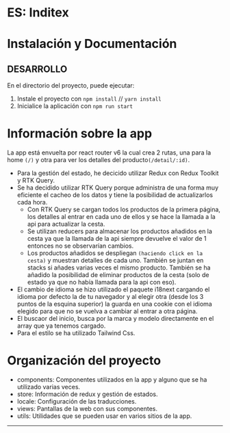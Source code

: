 # ES: Inditex

# Instalación y Documentación

## DESARROLLO

En el directorio del proyecto, puede ejecutar:

1. Instale el proyecto con `npm install` // `yarn install`
2. Inicialice la aplicación con `npm run start`

# Información sobre la app

La app está envuelta por react router v6 la cual crea 2 rutas, una para la home `(/)` y otra para ver los detalles del producto`(/detail/:id)`.

- Para la gestión del estado, he decicido utilizar Redux con Redux Toolkit y RTK Query.
- Se ha decidido utilizar RTK Query porque administra de una forma muy eficiente el cacheo de los datos y tiene la posibilidad de actualizarlos cada hora.
  - Con RTK Query se cargan todos los productos de la primera página, los detalles al entrar en cada uno de ellos y se hace la llamada a la api para actualizar la cesta.
  - Se utilizan reducers para almacenar los productos añadidos en la cesta ya que la llamada de la api siempre devuelve el valor de 1 entonces no se observarían cambios.
  - Los productos añadidos se despliegan `(haciendo click en la cesta)` y muestran detalles de cada uno. También se juntan en stacks si añades varias veces el mismo producto. También se ha añadido la posibilidad de eliminar productos de la cesta (solo de estado ya que no había llamada para la api con eso).
- El cambio de idioma se hizo utilizado el paquete i18next cargando el idioma por defecto la de tu navegador y al elegir otra (desde los 3 puntos de la esquina superior) la guarda en una cookie con el idioma elegido para que no se vuelva a cambiar al entrar a otra página.
- El buscaor del inicio, busca por la marca y modelo directamente en el array que ya tenemos cargado.
- Para el estilo se ha utilizado Tailwind Css.

# Organización del proyecto

- components: Componentes utilizados en la app y alguno que se ha utilizado varias veces.
- store: Información de redux y gestión de estados.
- locale: Configuración de las traducciones.
- views: Pantallas de la web con sus componentes.
- utils: Utilidades que se pueden usar en varios sitios de la app.

---
